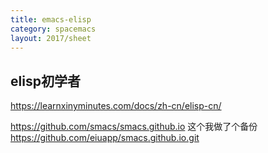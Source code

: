 ```yaml
---
title: emacs-elisp
category: spacemacs
layout: 2017/sheet
---
```


## elisp初学者

https://learnxinyminutes.com/docs/zh-cn/elisp-cn/

https://github.com/smacs/smacs.github.io
这个我做了个备份
https://github.com/eiuapp/smacs.github.io.git

